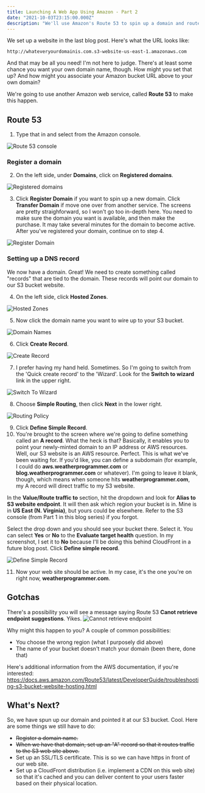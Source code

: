 ```yaml
---
title: Launching A Web App Using Amazon - Part 2
date: "2021-10-03T23:15:00.000Z"
description: "We'll use Amazon's Route 53 to spin up a domain and route it to our S3 bucket."
---
```


We set up a website in the last blog post. Here's what the URL looks like:

`http://whateveryourdomainis.com.s3-website-us-east-1.amazonaws.com`

And that may be all you need! I'm not here to judge. There's at least some chance you want your own domain name, though. How might you set that up? And how might you associate your Amazon bucket URL above to your own domain? 

We're going to use another Amazon web service, called **Route 53** to make this happen. 

## Route 53

1. Type that in and select from the Amazon console.

![Route 53 console](./console_route53.png)

### Register a domain

2. On the left side, under **Domains**, click on **Registered domains**.

![Registered domains](./registered_domains.png)

3. Click **Register Domain** if you want to spin up a new domain. Click **Transfer Domain** if move one over from another service. The screens are pretty straighforward, so I won't go too in-depth here. You need to make sure the domain you want is available, and then make the purchase. It may take several minutes for the domain to become active. After you've registered your domain, continue on to step 4.

![Register Domain](./register_domain.png)
 
### Setting up a DNS record

We now have a domain. Great! We need to create something called "records" that are tied to the domain. These records will point our domain to our S3 bucket website.

4. On the left side, click **Hosted Zones**.

![Hosted Zones](./hosted_zones_link.png)

5. Now click the domain name you want to wire up to your S3 bucket.

![Domain Names](./domain_names.png)

6. Click **Create Record**.

![Create Record](./create_record_link.png)

7. I prefer having my hand held. Sometimes. So I'm going to switch from the 'Quick create record' to the 'Wizard'. Look for the **Switch to wizard** link in the upper right.

![Switch To Wizard](./switch_to_wizard.png)

8. Choose **Simple Routing**, then click **Next** in the lower right.

![Routing Policy](./routing_policy.png)

9. Click **Define Simple Record**.
10. You're brought to the screen where we're going to define something called an **A record**. What the heck is that? Basically, it enables you to point your newly-minted domain to an IP address or AWS resources. Well, our S3 website is an AWS resource. Perfect. This is what we've been waiting for. If you'd like, you can define a subdomain (for example, I could do **aws.weatherprogrammer.com** or **blog.weatherprogrammer.com** or whatever). I'm going to leave it blank, though, which means when someone hits **weatherprogrammer.com**, my A record will direct traffic to my S3 website.

In the **Value/Route traffic to** section, hit the dropdown and look for **Alias to S3 website endpoint**. It will then ask which region your bucket is in. Mine is in **US East (N. Virginia)**, but yours could be elsewhere. Refer to the S3 console (from Part 1 in this blog series) if you forgot.

Select the drop down and you should see your bucket there. Select it. You can select **Yes** or **No** to the **Evaluate target health** question. In my screenshot, I set it to **No** because I'll be doing this behind CloudFront in a future blog post. Click **Define simple record**.

![Define Simple Record](./define_simple_record.png)

11. Now your web site should be active. In my case, it's the one you're on right now, **weatherprogrammer.com**.

## Gotchas

There's a possibility you will see a message saying Route 53 **Canot retrieve endpoint suggestions**. Yikes. 
![Cannot retrieve endpoint](./cant_retrieve_endpoint.png)

Why might this happen to you? A couple of common possibilities:

- You choose the wrong region (what I purposely did above)
- The name of your bucket doesn't match your domain (been there, done that)

Here's additional information from the AWS documentation, if you're interested:
https://docs.aws.amazon.com/Route53/latest/DeveloperGuide/troubleshooting-s3-bucket-website-hosting.html


## What's Next?

So, we have spun up our domain and pointed it at our S3 bucket. Cool. Here are some things we still have to do:

* ~~Register a domain name.~~
* ~~When we have that domain, set up an "A" record so that it routes traffic to the S3 web site above.~~
* Set up an SSL/TLS certificate. This is so we can have https in front of our web site.
* Set up a CloudFront distribution (i.e. implement a CDN on this web site) so that it's cached and you can deliver content to your users faster based on their physical location.